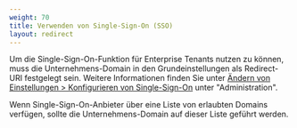 ```yaml
---
weight: 70
title: Verwenden von Single-Sign-On (SSO)
layout: redirect
---
```


Um die Single-Sign-On-Funktion für Enterprise Tenants nutzen zu können, muss die Unternehmens-Domain in den Grundeinstellungen als Redirect-URI festgelegt sein.
Weitere Informationen finden Sie unter [Ändern von Einstellungen > Konfigurieren von Single-Sign-On](/benutzerhandbuch/administration-de#single-sign-on) unter "Administration".

Wenn Single-Sign-On-Anbieter über eine Liste von erlaubten Domains verfügen, sollte die Unternehmens-Domain auf dieser Liste geführt werden.
